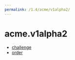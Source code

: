 ```yaml
---
permalink: /1.4/acme/v1alpha2/
---
```


# acme.v1alpha2



* [challenge](challenge.md)
* [order](order.md)